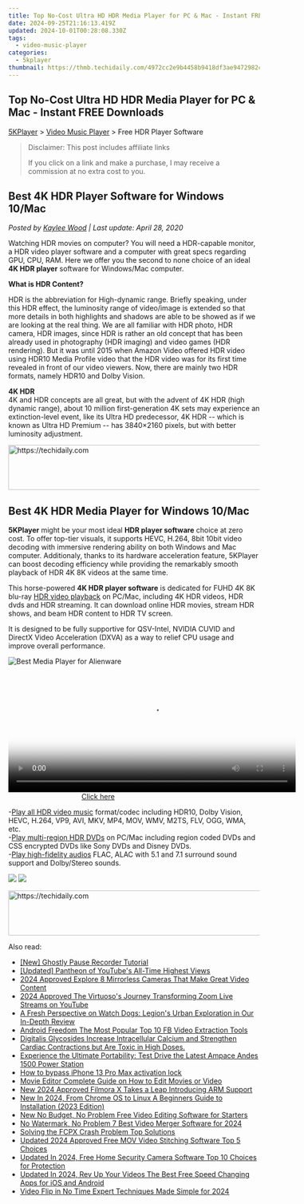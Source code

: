 ```yaml
---
title: Top No-Cost Ultra HD HDR Media Player for PC & Mac - Instant FREE Downloads
date: 2024-09-25T21:16:13.419Z
updated: 2024-10-01T00:28:08.330Z
tags:
  - video-music-player
categories:
  - 5kplayer
thumbnail: https://thmb.techidaily.com/4972cc2e9b4458b9418df3ae9472982c28de632e59f41f250c24ca99aa66f9c9.jpg
---
```


## Top No-Cost Ultra HD HDR Media Player for PC & Mac - Instant FREE Downloads

[5KPlayer](https://tools.techidaily.com/5kplayer/products/) \> [Video Music Player](https://tools.techidaily.com/5kplayer/video-music-player/) \> Free HDR Player Software

>  Disclaimer: This post includes affiliate links
>
>  If you click on a link and make a purchase, I may receive a commission at no extra cost to you.
>

## Best 4K HDR Player Software for Windows 10/Mac

 _Posted by [Kaylee Wood](https://www.quora.com/profile/Amanda-Hu-21) | Last update: April 28, 2020_

Watching HDR movies on computer? You will need a HDR-capable monitor, a HDR video player software and a computer with great specs regarding GPU, CPU, RAM. Here we offer you the second to none choice of an ideal **4K HDR player** software for Windows/Mac computer.

**What is HDR Content?**

HDR is the abbreviation for High-dynamic range. Briefly speaking, under this HDR effect, the luminosity range of video/image is extended so that more details in both highlights and shadows are able to be showed as if we are looking at the real thing. We are all familiar with HDR photo, HDR camera, HDR images, since HDR is rather an old concept that has been already used in photography (HDR imaging) and video games (HDR rendering). But it was until 2015 when Amazon Video offered HDR video using HDR10 Media Profile video that the HDR video was for its first time revealed in front of our video viewers. Now, there are mainly two HDR formats, namely HDR10 and Dolby Vision.

**4K HDR**  
 4K and HDR concepts are all great, but with the advent of 4K HDR (high dynamic range), about 10 million first-generation 4K sets may experience an extinction-level event, like its Ultra HD predecessor, 4K HDR -- which is known as Ultra HD Premium -- has 3840×2160 pixels, but with better luminosity adjustment.

<!-- affiliate ads begin -->
<a href="https://unicoeye.pxf.io/c/5597632/2134248/18498" target="_top" id="2134248">
  <img src="//a.impactradius-go.com/display-ad/18498-2134248" border="0" alt="https://techidaily.com" width="728" height="90"/>
</a>
<img height="0" width="0" src="https://unicoeye.pxf.io/i/5597632/2134248/18498" style="position:absolute;visibility:hidden;" border="0" />
<!-- affiliate ads end -->

## Best 4K HDR Media Player for Windows 10/Mac

**5KPlayer** might be your most ideal **HDR player software** choice at zero cost. To offer top-tier visuals, it supports HEVC, H.264, 8bit 10bit video decoding with immersive rendering ability on both Windows and Mac computer. Additionaly, thanks to its hardware acceleration feature, 5KPlayer can boost decoding efficiency while providing the remarkably smooth playback of HDR 4K 8K videos at the same time.

This horse-powered **4K HDR player software** is dedicated for FUHD 4K 8K blu-ray [HDR video playback](https://tools.techidaily.com/5kplayer/video-music-player/) on PC/Mac, including 4K HDR videos, HDR dvds and HDR streaming. It can download online HDR movies, stream HDR shows, and beam HDR content to HDR TV screen.

It is designed to be fully supportive for QSV-Intel, NVIDIA CUVID and DirectX Video Acceleration (DXVA) as a way to relief CPU usage and improve overall performance.

![Best Media Player for Alienware](https://www.5kplayer.com/video-music-player/img/youtube-0119-01.png) 

<!-- affiliate ads begin -->
<span id="1983551">
					<video width="576" height="240" style="cursor:pointer"
           poster="//a.impactradius-go.com/display-clicktoplayimage/1983551.png"
           onclick="if(!this.playClicked){this.play();this.setAttribute('controls',true);this.playClicked=true;}">
	   <source src="//a.impactradius-go.com/display-ad/22993-1983551">
	   <img src="//a.impactradius-go.com/display-clicktoplayimage/1983551.png" style="border: none; height: 100%; width: 100%; object-fit: contain">
	</video>
	<div style="width:360px;text-align:center"><a href="javascript:window.open(decodeURIComponent('https%3A%2F%2Fhomestyler.sjv.io%2Fc%2F5597632%2F1983551%2F22993'), '_blank');void(0);">Click here</a></div>
</span>
<img height="0" width="0" src="https://imp.pxf.io/i/5597632/1983551/22993" style="position:absolute;visibility:hidden;" border="0" />
<!-- affiliate ads end -->

\-[Play all HDR video music](https://tools.techidaily.com/5kplayer/video-music-player/) format/codec including HDR10, Dolby Vision, HEVC, H.264, VP9, AVI, MKV, MP4, MOV, WMV, M2TS, FLV, OGG, WMA, etc.   
 \-[Play multi-region HDR DVDs](https://tools.techidaily.com/5kplayer/video-music-player/) on PC/Mac including region coded DVDs and CSS encrypted DVDs like Sony DVDs and Disney DVDs.  
 \-[Play high-fidelity audios](https://tools.techidaily.com/5kplayer/iphone-manager/) FLAC, ALAC with 5.1 and 7.1 surround sound support and Dolby/Stereo sounds. 

[![](https://www.5kplayer.com/video-music-player/../button/freedownwhitewin.png)](https://tools.techidaily.com/5kplayer/products/) [![](https://www.5kplayer.com/video-music-player/../button/freedownbackmac.png)](https://tools.techidaily.com/5kplayer/products/)

<!-- affiliate ads begin -->
<a href="https://ephamedtechinc.pxf.io/c/5597632/2137212/26400" target="_top" id="2137212">
  <img src="//a.impactradius-go.com/display-ad/26400-2137212" border="0" alt="https://techidaily.com" width="728" height="90"/>
</a>
<img height="0" width="0" src="https://ephamedtechinc.pxf.io/i/5597632/2137212/26400" style="position:absolute;visibility:hidden;" border="0" />
<!-- affiliate ads end -->

<ins class="adsbygoogle"
     style="display:block"
     data-ad-format="autorelaxed"
     data-ad-client="ca-pub-7571918770474297"
     data-ad-slot="1223367746"></ins>

<ins class="adsbygoogle"
     style="display:block"
     data-ad-client="ca-pub-7571918770474297"
     data-ad-slot="8358498916"
     data-ad-format="auto"
     data-full-width-responsive="true"></ins>

<span class="atpl-alsoreadstyle">Also read:</span>
<div><ul>
<li><a href="https://fox-direct.techidaily.com/new-ghostly-pause-recorder-tutorial/"><u>[New] Ghostly Pause Recorder Tutorial</u></a></li>
<li><a href="https://youtube-data.techidaily.com/ed-pantheon-of-youtubes-all-time-highest-views/"><u>[Updated] Pantheon of YouTube's All-Time Highest Views</u></a></li>
<li><a href="https://youtube-data.techidaily.com/approved-explore-8-mirrorless-cameras-that-make-great-video-content/"><u>2024 Approved Explore 8 Mirrorless Cameras That Make Great Video Content</u></a></li>
<li><a href="https://vp-tips.techidaily.com/2024-approved-the-virtuosos-journey-transforming-zoom-live-streams-on-youtube/"><u>2024 Approved The Virtuoso's Journey Transforming Zoom Live Streams on YouTube</u></a></li>
<li><a href="https://buynow-reviews.techidaily.com/a-fresh-perspective-on-watch-dogs-legions-urban-exploration-in-our-in-depth-review/"><u>A Fresh Perspective on Watch Dogs: Legion's Urban Exploration in Our In-Depth Review</u></a></li>
<li><a href="https://facebook-video-content.techidaily.com/android-freedom-the-most-popular-top-10-fb-video-extraction-tools/"><u>Android Freedom The Most Popular Top 10 FB Video Extraction Tools</u></a></li>
<li><a href="https://program-issues.techidaily.com/digitalis-glycosides-increase-intracellular-calcium-and-strengthen-cardiac-contractions-but-are-toxic-in-high-doses/"><u>Digitalis Glycosides Increase Intracellular Calcium and Strengthen Cardiac Contractions but Are Toxic in High Doses.</u></a></li>
<li><a href="https://buynow-info.techidaily.com/experience-the-ultimate-portability-test-drive-the-latest-ampace-andes-1500-power-station/"><u>Experience the Ultimate Portability: Test Drive the Latest Ampace Andes 1500 Power Station</u></a></li>
<li><a href="https://phone-solutions.techidaily.com/how-to-bypass-iphone-13-pro-max-activation-lock-by-drfone-ios-unlock-ios-unlock/"><u>How to bypass iPhone 13 Pro Max activation lock</u></a></li>
<li><a href="https://video-ai-editor.techidaily.com/movie-editor-complete-guide-on-how-to-edit-movies-or-video/"><u>Movie Editor Complete Guide on How to Edit Movies or Video</u></a></li>
<li><a href="https://video-ai-editor.techidaily.com/new-2024-approved-filmora-x-takes-a-leap-introducing-arm-support/"><u>New 2024 Approved Filmora X Takes a Leap Introducing ARM Support</u></a></li>
<li><a href="https://video-ai-editor.techidaily.com/new-in-2024-from-chrome-os-to-linux-a-beginners-guide-to-installation-2023-edition/"><u>New In 2024, From Chrome OS to Linux A Beginners Guide to Installation (2023 Edition)</u></a></li>
<li><a href="https://video-ai-editor.techidaily.com/new-no-budget-no-problem-free-video-editing-software-for-starters/"><u>New No Budget, No Problem Free Video Editing Software for Starters</u></a></li>
<li><a href="https://video-ai-editor.techidaily.com/no-watermark-no-problem-7-best-video-merger-software-for-2024/"><u>No Watermark, No Problem 7 Best Video Merger Software for 2024</u></a></li>
<li><a href="https://video-ai-editor.techidaily.com/solving-the-fcpx-crash-problem-top-solutions/"><u>Solving the FCPX Crash Problem Top Solutions</u></a></li>
<li><a href="https://video-content-creator.techidaily.com/updated-2024-approved-free-mov-video-stitching-software-top-5-choices/"><u>Updated 2024 Approved Free MOV Video Stitching Software Top 5 Choices</u></a></li>
<li><a href="https://video-ai-editor.techidaily.com/updated-in-2024-free-home-security-camera-software-top-10-choices-for-protection/"><u>Updated In 2024, Free Home Security Camera Software Top 10 Choices for Protection</u></a></li>
<li><a href="https://video-ai-editor.techidaily.com/updated-in-2024-rev-up-your-videos-the-best-free-speed-changing-apps-for-ios-and-android/"><u>Updated In 2024, Rev Up Your Videos The Best Free Speed Changing Apps for iOS and Android</u></a></li>
<li><a href="https://video-ai-editor.techidaily.com/video-flip-in-no-time-expert-techniques-made-simple-for-2024/"><u>Video Flip in No Time Expert Techniques Made Simple for 2024</u></a></li>
</ul></div>

